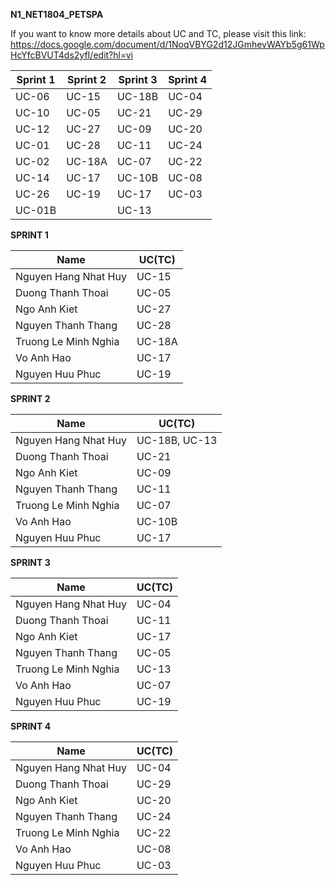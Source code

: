 ******N1_NET1804_PETSPA******

If you want to know more details about UC and TC, please visit this link:
https://docs.google.com/document/d/1NoqVBYG2d12JGmhevWAYb5g61WpHcYfcBVUT4ds2yfI/edit?hl=vi

| Sprint 1 | Sprint 2 | Sprint 3 | Sprint 4 |
|----------|----------|----------|----------|
| UC-06    | UC-15    | UC-18B   | UC-04    | 
| UC-10    | UC-05    | UC-21    | UC-29    | 
| UC-12    | UC-27    | UC-09    | UC-20    |
| UC-01    | UC-28    | UC-11    | UC-24    |
| UC-02    | UC-18A   | UC-07    | UC-22    |
| UC-14    | UC-17    | UC-10B   | UC-08    |
| UC-26    | UC-19    | UC-17    | UC-03    |
| UC-01B   |          | UC-13    |          |

**SPRINT 1**

| Name |                UC(TC)               |
|----------------------|---------------------|
| Nguyen Hang Nhat Huy | UC-15               | 
| Duong Thanh Thoai    | UC-05               | 
| Ngo Anh Kiet         | UC-27               |
| Nguyen Thanh Thang   | UC-28               |
| Truong Le Minh Nghia | UC-18A              |
| Vo Anh Hao           | UC-17               |
| Nguyen Huu Phuc      | UC-19               |


**SPRINT 2**

| Name |                UC(TC)               |
|----------------------|---------------------|
| Nguyen Hang Nhat Huy | UC-18B, UC-13       | 
| Duong Thanh Thoai    | UC-21               | 
| Ngo Anh Kiet         | UC-09               |
| Nguyen Thanh Thang   | UC-11               |
| Truong Le Minh Nghia | UC-07               |
| Vo Anh Hao           | UC-10B              |
| Nguyen Huu Phuc      | UC-17               |


**SPRINT 3**

| Name |                UC(TC)               |
|----------------------|---------------------|
| Nguyen Hang Nhat Huy | UC-04               | 
| Duong Thanh Thoai    | UC-11               | 
| Ngo Anh Kiet         | UC-17               |
| Nguyen Thanh Thang   | UC-05               |
| Truong Le Minh Nghia | UC-13               |
| Vo Anh Hao           | UC-07               |
| Nguyen Huu Phuc      | UC-19               |


**SPRINT 4**

| Name |                UC(TC)               |
|----------------------|---------------------|
| Nguyen Hang Nhat Huy | UC-04               | 
| Duong Thanh Thoai    | UC-29               | 
| Ngo Anh Kiet         | UC-20               |
| Nguyen Thanh Thang   | UC-24               |
| Truong Le Minh Nghia | UC-22               |
| Vo Anh Hao           | UC-08               |
| Nguyen Huu Phuc      | UC-03               |
